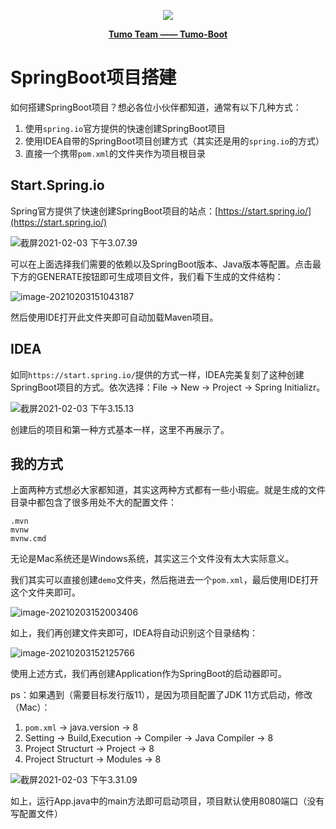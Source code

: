 <p align="center">
    <img src="http://cdn.tycoding.cn/MIK-WxRzP9.png" />
</p>
<p align="center">
    <a href="https://github.com/Tumo-Team" target="_blank">
        <strong>Tumo Team —— Tumo-Boot</strong>
    </a>
</p>

# SpringBoot项目搭建

如何搭建SpringBoot项目？想必各位小伙伴都知道，通常有以下几种方式：

1. 使用`spring.io`官方提供的快速创建SpringBoot项目
2. 使用IDEA自带的SpringBoot项目创建方式（其实还是用的`spring.io`的方式）
3. 直接一个携带`pom.xml`的文件夹作为项目根目录

## Start.Spring.io

Spring官方提供了快速创建SpringBoot项目的站点：[https://start.spring.io/](https://start.spring.io/)

![截屏2021-02-03 下午3.07.39](http://cdn.tycoding.cn/20210203150752.png)

可以在上面选择我们需要的依赖以及SpringBoot版本、Java版本等配置。点击最下方的GENERATE按钮即可生成项目文件，我们看下生成的文件结构：

![image-20210203151043187](http://cdn.tycoding.cn/20210203151043.png)

然后使用IDE打开此文件夹即可自动加载Maven项目。

## IDEA

如同`https://start.spring.io/`提供的方式一样，IDEA完美复刻了这种创建SpringBoot项目的方式。依次选择：File -> New -> Project -> Spring Initializr。

![截屏2021-02-03 下午3.15.13](http://cdn.tycoding.cn/20210203151516.png)

创建后的项目和第一种方式基本一样，这里不再展示了。

## 我的方式

上面两种方式想必大家都知道，其实这两种方式都有一些小瑕疵。就是生成的文件目录中都包含了很多用处不大的配置文件：

```
.mvn
mvnw
mvnw.cmd
```

无论是Mac系统还是Windows系统，其实这三个文件没有太大实际意义。

我们其实可以直接创建`demo`文件夹，然后拖进去一个`pom.xml`，最后使用IDE打开这个文件夹即可。

![image-20210203152003406](http://cdn.tycoding.cn/20210203152004.png)

如上，我们再创建文件夹即可，IDEA将自动识别这个目录结构：

![image-20210203152125766](http://cdn.tycoding.cn/20210203152125.png)

使用上述方式，我们再创建Application作为SpringBoot的启动器即可。

ps：如果遇到（需要目标发行版11），是因为项目配置了JDK 11方式启动，修改（Mac）：

1. `pom.xml` -> java.version -> 8
2. Setting -> Build,Execution -> Compiler -> Java Compiler -> 8
3. Project Structurt -> Project -> 8
4. Project Structurt -> Modules -> 8

![截屏2021-02-03 下午3.31.09](http://cdn.tycoding.cn/20210203153114.png)

如上，运行App.java中的main方法即可启动项目，项目默认使用8080端口（没有写配置文件）



